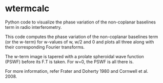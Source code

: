 wtermcalc
=========

Python code to visualize the phase variation of the non-coplanar baselines term in radio interferometry.

This code computes the phase variation of the non-coplanar baselines term (or the w-term) for w-values of w, w/2 and 0
and plots all three along with their corresponding Fourier transforms.

The w-term image is tapered with a prolate spheroidal wave function (PSWF) before its F.T is taken. For w=0, the PSWF
is all there is.

For more information, refer Frater and Doherty 1980 and Cornwell et al. 2008.